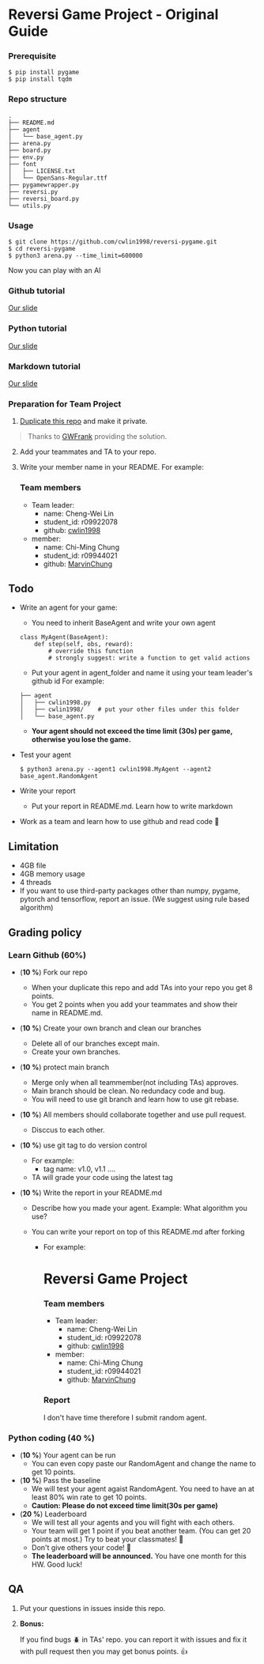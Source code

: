 # Reversi Game Project - Original Guide

### Prerequisite

```
$ pip install pygame
$ pip install tqdm
```

### Repo structure

```
.
├── README.md
├── agent
│   └── base_agent.py
├── arena.py
├── board.py
├── env.py
├── font
│   ├── LICENSE.txt
│   └── OpenSans-Regular.ttf
├── pygamewrapper.py
├── reversi.py
├── reversi_board.py
└── utils.py
```

### Usage

```
$ git clone https://github.com/cwlin1998/reversi-pygame.git
$ cd reversi-pygame
$ python3 arena.py --time_limit=600000
```

Now you can play with an AI

### Github tutorial 

[Our slide](https://docs.google.com/presentation/d/1X0YmTyj4BNnG7E8saxtG-jH9XLWm8OiFG3L21HhgRwc/edit#slide=id.gacd295469b_2_15)

### Python tutorial

[Our slide](https://docs.google.com/presentation/d/1pyyqS0QBvdS6jl4sLFFINce6fYdUXPpX9f47-3n6AME/edit?usp=sharing)

### Markdown tutorial

[Our slide](https://docs.google.com/presentation/d/1BrGTMmXFdGQpRkhMQs3FPhjOsyPv-EwPOy3bguRlIbI/edit?usp=sharing)

###  Preparation for Team Project

1. [Duplicate this repo](https://docs.github.com/en/free-pro-team@latest/github/creating-cloning-and-archiving-repositories/duplicating-a-repository) and make it private.

> Thanks to [GWFrank](https://github.com/GWFrank) providing the solution.

2. Add your teammates and TA to your repo.

3. Write your member name in your README.
   For example:

    ### Team members

    - Team leader:
      - name: Cheng-Wei Lin
      - student_id: r09922078
      - github: [cwlin1998](https://github.com/cwlin1998)
    - member:
      - name: Chi-Ming Chung
      - student_id: r09944021
      - github: [MarvinChung](https://github.com/MarvinChung)

## Todo

- Write an agent for your game:

    - You need to inherit BaseAgent and write your own agent
    ```
    class MyAgent(BaseAgent):
        def step(self, obs, reward):
            # override this function
            # strongly suggest: write a function to get valid actions
    ```
    - Put your agent in agent_folder and name it using your team leader's github id
    For example:
    ```
    ├── agent
    │   ├── cwlin1998.py
    │   ├── cwlin1998/    # put your other files under this folder
    │   └── base_agent.py 
    ```
    
    - **Your agent should not exceed the time limit (30s) per game, otherwise you lose the game.**

- Test your agent

  ```
  $ python3 arena.py --agent1 cwlin1998.MyAgent --agent2 base_agent.RandomAgent
  ```

- Write your report

  - Put your report in README.md. Learn how to write markdown

- Work as a team and learn how to use github and read code :100: 

## Limitation
- 4GB file
- 4GB memory usage 
- 4 threads
- If you want to use third-party packages other than numpy, pygame, pytorch and tensorflow, report an issue. (We suggest using rule based algorithm)


## Grading policy

### Learn Github (60%)

- (**10 %**) Fork our repo

  - When your duplicate this repo and add TAs into your repo you get 8 points.
  - You get 2 points when you add your teammates and show their name in README.md.

- (**10 %**) Create your own branch and clean our branches

  - Delete all of our branches except main.
  - Create your own branches.

- (**10 %**) protect main branch 

  - Merge only when all teammember(not including TAs) approves.
  - Main branch should be clean. No redundacy code and bug.
  - You will need to use git branch and learn how to use git rebase.

- (**10 %**) All members should collaborate together and use pull request.

  - Disccus to each other.

- (**10 %**) use git tag to do version control

  - For example: 
    - tag name: v1.0, v1.1 ....
  - TA will grade your code using the latest tag

- (**10 %**) Write the report in your README.md

  - Describe how you made your agent. Example: What algorithm you use?

  - You can write your report on top of this README.md after forking

    - For example:

      # Reversi Game Project

      ### Team members

      - Team leader:
        - name: Cheng-Wei Lin
        - student_id: r09922078
        - github: [cwlin1998](https://github.com/cwlin1998)
      - member:
        - name: Chi-Ming Chung
        - student_id: r09944021
        - github: [MarvinChung](https://github.com/MarvinChung)

      ### Report

      I don't have time therefore I submit random agent.

### Python coding (40 %) 

- (**10 %**) Your agent can be run
  - You can even copy paste our RandomAgent and change the name to get 10 points. 
- (**10 %**) Pass the baseline
  - We will test your agent agaist RandomAgent. You need to have an at least 80% win rate to get 10 points.
  - **Caution: Please do not exceed time limit(30s per game)**
- (**20 %**) Leaderboard
  - We will test all your agents and you will fight with each others.
  - Your team will get 1 point if you beat another team. (You can get 20 points at most.) Try to beat  your classmates! :punch:
  - Don't give others your code! :no_good:
  - **The leaderboard will be announced.** 
    You have one month for this HW. Good luck!

## QA

1. Put your questions in issues inside this repo.
2. **Bonus:**

    If you find bugs :beetle: in TAs' repo. you can report it with issues and fix it with pull request then you may get bonus points. :thumbsup: